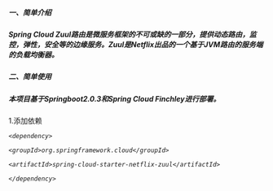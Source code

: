 ##### 一、简单介绍

##### Spring Cloud Zuul路由是微服务框架的不可或缺的一部分，提供动态路由，监控，弹性，安全等的边缘服务。Zuul是Netflix出品的一个基于JVM路由的服务端的负载均衡器。

##### **二、简单使用**

##### **本项目基于Springboot2.0.3和Spring Cloud Finchley进行部署。**

1.添加依赖

_`<dependency>`_

_`<groupId>org.springframework.cloud</groupId>`_

_`<artifactId>spring-cloud-starter-netflix-zuul</artifactId>`_

_`</dependency>`_


